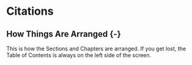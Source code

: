 # Citations

## How Things Are Arranged {-}
This is how the Sections and Chapters are arranged. If you get lost, the Table of Contents is always on the left side of the screen.  

